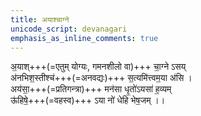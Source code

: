 ```yaml
---
title: अयाश्चाग्ने
unicode_script: devanagari
emphasis_as_inline_comments: true
---
```


अ॒याश्+++(=एतुम् योग्यः, गमनशीलो वा)+++ चा॒ग्ने ऽसय्  
अ॑नभिश॒स्तीश्च॑+++(=अनवद्यः)+++ स॒त्यमि॑त्त्वम॒या अ॑सि ।  
अय॑सा॒+++(=प्रतिगन्त्रा)+++ मन॑सा धृ॒तो॑ऽयसा॑ ह॒व्यम्  
ऊ॑हिषे॒+++(=वहस्व)+++ ऽया नो॑ धेहि भेष॒जम् ।।
